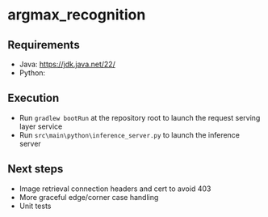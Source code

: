 # argmax_recognition

## Requirements
- Java: https://jdk.java.net/22/
- Python: 

## Execution
- Run `gradlew bootRun` at the repository root to launch the request serving layer service
- Run `src\main\python\inference_server.py` to launch the inference server

## Next steps
- Image retrieval connection headers and cert to avoid 403
- More graceful edge/corner case handling
- Unit tests